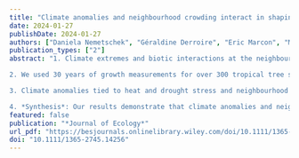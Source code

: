 ```yaml
---
title: "Climate anomalies and neighbourhood crowding interact in shaping tree growth in old-growth and selectively logged tropical forests"
date: 2024-01-27
publishDate: 2024-01-27
authors: ["Daniela Nemetschek", "Géraldine Derroire", "Eric Marcon", "Mélaine Aubry-Kientz", "Johanna Auer", "Vincyane Badouard", "Christopher Baraloto", "David Bauman", "Quentin Le Blaye", "Marion Boisseaux", "Damien Bonal", "Sabrina Coste", "Elia Dardevet", "Patrick Heuret", "Peter Hietz", "Sébastien Levionnois", "Isabelle Maréchaux", "Sean M. McMahon", "Clément Stahl", "Jason Vleminckx", "Wolfgang Wanek", "Camille Ziegler", "Claire Fortunel"]
publication_types: ["2"]
abstract: "1. Climate extremes and biotic interactions at the neighbourhood scale affect tropical forest dynamics with long-term consequences for biodiversity, global carbon cycling and climate change mitigation. However, forest disturbance may change crowding intensity, and thus the relative contribution of climate extremes and neighbourhood interactions on tree growth, thereby influencing tropical forest resistance and resilience to climate change. Here, we aim to evaluate the separate and interactive effects of climate and neighbours on tree growth in old-growth and disturbed tropical forests.

2. We used 30 years of growth measurements for over 300 tropical tree species from 15 forest plots in French Guiana to investigate the separate and interactive effects of climate anomalies (in solar radiation, maximum temperature, vapour pressure deficit and climatic water deficit) and neighbourhood crowding on individual tree growth. Contrasting old-growth and selectively logged forests, we also examined how disturbance history affects tree growth sensitivity to climate and neighbours. Finally, for the most abundant 100 species, we evaluated the role of 12 functional traits pertaining to water relations, light and carbon use in mediating tree growth sensitivity to climate anomalies, neighbourhood crowding and their interactions.

3. Climate anomalies tied to heat and drought stress and neighbourhood crowding independently reduced tree growth, and showed positive interactive effects which attenuated their separate effects on tree growth. Their separate and interactive effects were stronger in disturbed than undisturbed forests. Fast-growing species (i.e. higher intrinsic growth rates) were more abundant in disturbed forests and more sensitive to climate anomalies and neighbourhood crowding. Traits related to water relations, light and carbon use captured species sensitivities to different climate anomalies and neighbourhood crowding levels but were weak predictors of their interactions.

4. *Synthesis*: Our results demonstrate that climate anomalies and neighbourhood crowding can interact to shape tropical tree growth, suggesting that considering the biotic context may improve predictions of tropical forest dynamics facing altered climate regimes. Furthermore, species traits can capture tree growth sensitivity to the separate effects of climate and neighbours, suggesting that better representing leading functional dimensions in tropical tree strategies offers a promising way towards a better understanding of the underlying ecological mechanisms that govern tropical forest dynamics."
featured: false
publication: "*Journal of Ecology*"
url_pdf: "https://besjournals.onlinelibrary.wiley.com/doi/10.1111/1365-2745.14256"
doi: "10.1111/1365-2745.14256"
---
```


<span class="__dimensions_badge_embed__" data-doi="10.1111/1365-2745.14256"></span><script async src="https://badge.dimensions.ai/badge.js" charset="utf-8"></script>
